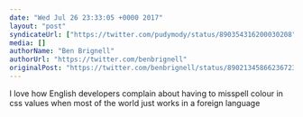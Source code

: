 ```yaml
---
date: "Wed Jul 26 23:33:05 +0000 2017"
layout: "post"
syndicateUrl: ["https://twitter.com/pudymody/status/890354316200030208"]
media: []
authorName: "Ben Brignell"
authorUrl: "https://twitter.com/benbrignell"
originalPost: "https://twitter.com/benbrignell/status/890213458662367233"
---
```

I love how English developers complain about having to misspell colour in css values when most of the world just works in a foreign language